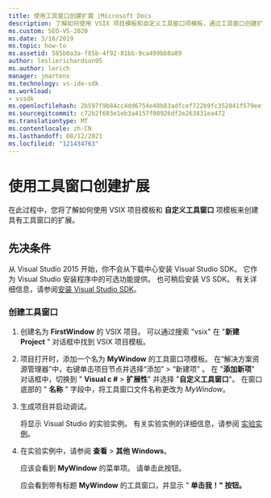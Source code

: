 ```yaml
---
title: 使用工具窗口创建扩展 |Microsoft Docs
description: 了解如何使用 VSIX 项目模板和自定义工具窗口项模板，通过工具窗口创建扩展。
ms.custom: SEO-VS-2020
ms.date: 3/16/2019
ms.topic: how-to
ms.assetid: 585b0a3a-f85b-4f92-81bb-9ca499bb8a89
author: leslierichardson95
ms.author: lerich
manager: jmartens
ms.technology: vs-ide-sdk
ms.workload:
- vssdk
ms.openlocfilehash: 2b597f9b84cc4dd6754e48b83adfcef722b9fc352841f579eef1beb07b0f8230
ms.sourcegitcommit: c72b2f603e1eb3a4157f00926df2e263831ea472
ms.translationtype: MT
ms.contentlocale: zh-CN
ms.lasthandoff: 08/12/2021
ms.locfileid: "121434763"
---
```

# <a name="create-an-extension-with-a-tool-window"></a>使用工具窗口创建扩展

在此过程中，您将了解如何使用 VSIX 项目模板和 **自定义工具窗口** 项模板来创建具有工具窗口的扩展。

## <a name="prerequisites"></a>先决条件

 从 Visual Studio 2015 开始，你不会从下载中心安装 Visual Studio SDK。 它作为 Visual Studio 安装程序中的可选功能提供。 也可稍后安装 VS SDK。 有关详细信息，请参阅[安装 Visual Studio SDK](../extensibility/installing-the-visual-studio-sdk.md)。

### <a name="create-a-tool-window"></a>创建工具窗口

1. 创建名为 **FirstWindow** 的 VSIX 项目。 可以通过搜索 "vsix" 在 "**新建 Project** " 对话框中找到 VSIX 项目模板。

2. 项目打开时，添加一个名为 **MyWindow** 的工具窗口项模板。 在“解决方案资源管理器”中，右键单击项目节点并选择“添加” > “新建项”  。 在 "**添加新项**" 对话框中，切换到 " **Visual c #**  >  **扩展性**" 并选择 "**自定义工具窗口**"。 在窗口底部的 " **名称** " 字段中，将工具窗口文件名称更改为 *MyWindow*。

3. 生成项目并启动调试。

   将显示 Visual Studio 的实验实例。 有关实验实例的详细信息，请参阅 [实验实例](../extensibility/the-experimental-instance.md)。

4. 在实验实例中，请参阅 **查看**  >  **其他 Windows**。

   应该会看到 **MyWindow** 的菜单项。 请单击此按钮。

   应会看到带有标题 **MyWindow** 的工具窗口，并显示 " **单击我！" 按钮。**
